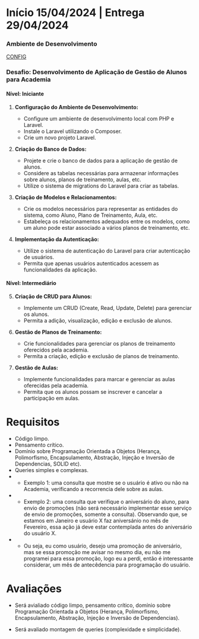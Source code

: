 # Início 15/04/2024 | Entrega 29/04/2024

### Ambiente de Desenvolvimento
[CONFIG](./CONFIG.md)

### Desafio: Desenvolvimento de Aplicação de Gestão de Alunos para Academia

#### Nível: Iniciante

1.  **Configuração do Ambiente de Desenvolvimento:**
    
    -   Configure um ambiente de desenvolvimento local com PHP e Laravel.
    -   Instale o Laravel utilizando o Composer.
    -   Crie um novo projeto Laravel.
2.  **Criação do Banco de Dados:**
    
    -   Projete e crie o banco de dados para a aplicação de gestão de alunos.
    -   Considere as tabelas necessárias para armazenar informações sobre alunos, planos de treinamento, aulas, etc.
    -   Utilize o sistema de migrations do Laravel para criar as tabelas.
3.  **Criação de Modelos e Relacionamentos:**
    
    -   Crie os modelos necessários para representar as entidades do sistema, como Aluno, Plano de Treinamento, Aula, etc.
    -   Estabeleça os relacionamentos adequados entre os modelos, como um aluno pode estar associado a vários planos de treinamento, etc.
4.  **Implementação da Autenticação:**
    
    -   Utilize o sistema de autenticação do Laravel para criar autenticação de usuários.
    -   Permita que apenas usuários autenticados acessem as funcionalidades da aplicação.

#### Nível: Intermediário

5.  **Criação de CRUD para Alunos:**
    
    -   Implemente um CRUD (Create, Read, Update, Delete) para gerenciar os alunos.
    -   Permita a adição, visualização, edição e exclusão de alunos.
6.  **Gestão de Planos de Treinamento:**
    
    -   Crie funcionalidades para gerenciar os planos de treinamento oferecidos pela academia.
    -   Permita a criação, edição e exclusão de planos de treinamento.
7.  **Gestão de Aulas:**
    
    -   Implemente funcionalidades para marcar e gerenciar as aulas oferecidas pela academia.
    -   Permita que os alunos possam se inscrever e cancelar a participação em aulas.

# Requisitos
* Código limpo.
* Pensamento crítico.
* Domínio sobre Programação Orientada a Objetos (Herança, Polimorfismo, Encapsulamento, Abstração, Injeção e Inversão de Dependencias, SOLID etc).
* Queries simples e complexas.
* * Exemplo 1: uma consulta que mostre se o usuário é ativo ou não na Academia, verificando a recorrencia dele sobre as aulas.
* * Exemplo 2: uma consulta que verifique o aniversário do aluno, para envio de promoções (não será necessário implementar esse serviço de envio de promoções, somente a consulta). Observando que, se estamos em Janeiro e usuário X faz aniversánio no mês de Fevereiro, essa ação já deve estar contemplada antes do aniversário do usuário X.
* * Ou seja, eu como usuário, desejo uma promoção de aniversário, mas se essa promoção me avisar no mesmo dia, eu não me programei para essa promoção, logo eu a perdi, então é interessante considerar, um mês de antecêdencia para programação do usuário.

# Avaliações
* Será avialiado código limpo, pensamento crítico, domínio sobre Programação Orientada a Objetos (Herança, Polimorfismo, Encapsulamento, Abstração, Injeção e Inversão de Dependencias).

* Será avaliado montagem de queries (complexidade e simplicidade).
